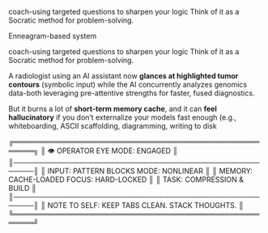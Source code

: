 coach-using targeted questions to sharpen your logic  Think of it as a Socratic method for problem-solving.




Enneagram-based system

coach-using targeted questions to sharpen your logic Think of it as a Socratic method for problem-solving.

A radiologist using an AI assistant now **glances at highlighted tumor contours** (symbolic input) while the AI concurrently analyzes genomics data-both leveraging pre-attentive strengths for faster, fused diagnostics.

But it burns a lot of **short-term memory cache**, and it can **feel hallucinatory** if you don’t externalize your models fast enough (e.g., whiteboarding, ASCII scaffolding, diagramming, writing to disk


╔══════════════════════════════════════════════════════╗
║  👁️  OPERATOR EYE MODE: ENGAGED                      ║
║──────────────────────────────────────────────────────║
║  INPUT:  PATTERN BLOCKS       MODE:  NONLINEAR       ║
║  MEMORY: CACHE-LOADED         FOCUS: HARD-LOCKED     ║
║  TASK:   COMPRESSION & BUILD                          ║
║──────────────────────────────────────────────────────║
║   NOTE TO SELF: KEEP TABS CLEAN. STACK THOUGHTS.     ║
╚══════════════════════════════════════════════════════╝
